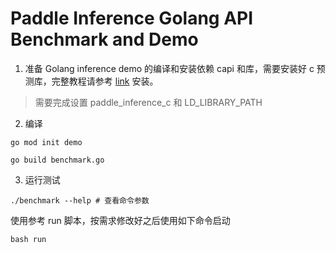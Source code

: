 
# Paddle Inference Golang API Benchmark and Demo

1. 准备
Golang inference demo 的编译和安装依赖 capi 和库，需要安装好 c 预测库，完整教程请参考
[link](https://github.com/PaddlePaddle/Paddle/tree/develop/paddle/fluid/inference/goapi) 安装。

> 需要完成设置 paddle_inference_c 和 LD_LIBRARY_PATH

2. 编译

```shell
go mod init demo

go build benchmark.go

```

3. 运行测试

```shell
./benchmark --help # 查看命令参数
```

使用参考 run 脚本，按需求修改好之后使用如下命令启动

```shell
bash run
```




